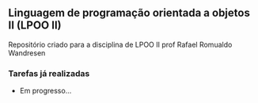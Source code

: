 ## Linguagem de programação orientada a objetos II (LPOO II)

Repositório criado para a disciplina de LPOO II prof Rafael Romualdo Wandresen

### Tarefas já realizadas

- Em progresso...